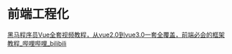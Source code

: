 # 前端工程化

[黑马程序员Vue全套视频教程，从vue2.0到vue3.0一套全覆盖，前端必会的框架教程_哔哩哔哩_bilibili](https://www.bilibili.com/video/BV1zq4y1p7ga?p=3&vd_source=be746efb77e979ca275e4f65f2d8cda3)